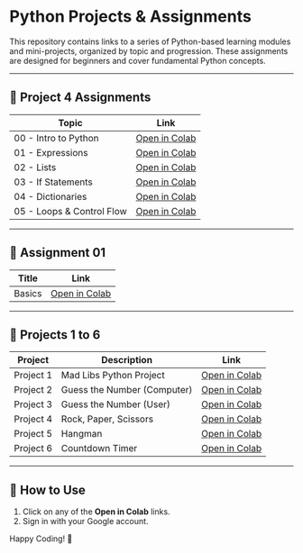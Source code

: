 # Python Projects & Assignments

This repository contains links to a series of Python-based learning modules and mini-projects, organized by topic and progression. These assignments are designed for beginners and cover fundamental Python concepts.

---

## 📘 Project 4 Assignments

| Topic | Link |
|-------|------|
| 00 - Intro to Python | [Open in Colab](https://colab.research.google.com/drive/1a8kMjBHR1F9bMrlBkcclthUXZQIojH-n?usp=sharing) |
| 01 - Expressions | [Open in Colab](https://colab.research.google.com/drive/1IuWKObfu8OeIJGTDi65c97kTFbuHegax?usp=sharing) |
| 02 - Lists | [Open in Colab](https://colab.research.google.com/drive/1He5pvI9BvT5BKGaAeJT38lZKU2z73B35?usp=sharing) |
| 03 - If Statements | [Open in Colab](https://colab.research.google.com/drive/1r6DV_O4RLqqaN_xCHiSNIpKnYEMyMHuf?usp=sharing) |
| 04 - Dictionaries | [Open in Colab](https://colab.research.google.com/drive/1uRGlb0oAkDEoU0F3C0AaCopF_mcS47zj?usp=sharing) |
| 05 - Loops & Control Flow | [Open in Colab](https://colab.research.google.com/drive/1Y5w7DrhRQ8Lrh4K6q4wtNyQbcdaDt_Af?usp=sharing) |

---

## 📂 Assignment 01

| Title | Link |
|-------|------|
| Basics | [Open in Colab](https://colab.research.google.com/drive/1T5OGMtrjLmLLa7xq3ilaUk0lOjjn-C07?usp=sharing) |

---

## 🧩 Projects 1 to 6

| Project | Description | Link |
|--------|-------------|------|
| Project 1 | Mad Libs Python Project | [Open in Colab](https://colab.research.google.com/drive/1BUdynCAIXfYbVj1-SIbTe_nxitKDn8wk?usp=sharing) |
| Project 2 | Guess the Number (Computer) | [Open in Colab](https://colab.research.google.com/drive/1hyx7EZSxNX7t-GOw25-C6mUQp046pFfb?usp=sharing) |
| Project 3 | Guess the Number (User) | [Open in Colab](https://colab.research.google.com/drive/1jxsz2GjK58rfGS_-sRJHAVm4Cpgi0Wj7?usp=sharing) |
| Project 4 | Rock, Paper, Scissors | [Open in Colab](https://colab.research.google.com/drive/1exTAuModEPhQFiaASzihD_dCRyZPUbOG?usp=sharing) |
| Project 5 | Hangman | [Open in Colab](https://colab.research.google.com/drive/1tWwZGxdcSg4cQYLeavRQl6QTQUzbXNTL?usp=sharing) |
| Project 6 | Countdown Timer | [Open in Colab](https://colab.research.google.com/drive/1ZBuZWx29o3tUwPQwTJqDOF8cFikjBATj?usp=sharing) |

---

## 🚀 How to Use

1. Click on any of the **Open in Colab** links.
2. Sign in with your Google account.

Happy Coding! 🐍
